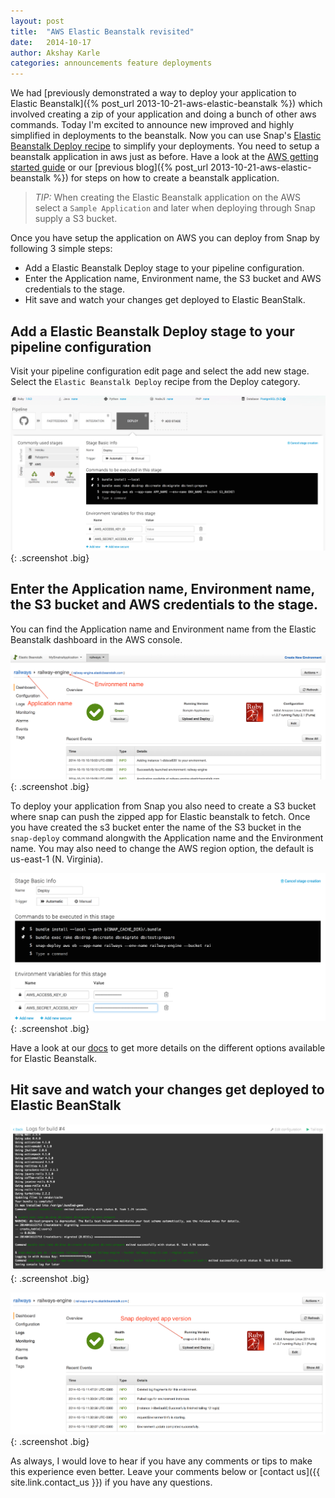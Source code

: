 ```yaml
---
layout: post
title:  "AWS Elastic Beanstalk revisited"
date:   2014-10-17
author: Akshay Karle
categories: announcements feature deployments
---
```


We had [previously demonstrated a way to deploy your application to Elastic Beanstalk]({% post_url 2013-10-21-aws-elastic-beanstalk %}) which involved creating a zip of your application and doing a bunch of other aws commands. Today I'm excited to announce new improved and highly simplified in deployments to the beanstalk. Now you can use Snap's [Elastic Beanstalk Deploy recipe](http://docs.snap-ci.com/deployments/aws-deployments/#using-elastic-beanstalk-to-deploy-to-aws) to simplify your deployments. You need to setup a beanstalk application in aws just as before. Have a look at the [AWS getting started guide](http://aws.amazon.com/elasticbeanstalk/getting-started/) or our [previous blog]({% post_url 2013-10-21-aws-elastic-beanstalk %}) for steps on how to create a beanstalk application.

> *TIP:* When creating the Elastic Beanstalk application on the AWS select a `Sample Application` and later when deploying through Snap supply a S3 bucket.

Once you have setup the application on AWS you can deploy from Snap by following 3 simple steps:

* Add a Elastic Beanstalk Deploy stage to your pipeline configuration.
* Enter the Application name, Environment name, the S3 bucket and AWS credentials to the stage.
* Hit save and watch your changes get deployed to Elastic BeanStalk.



## Add a Elastic Beanstalk Deploy stage to your pipeline configuration

Visit your pipeline configuration edit page and select the add new stage. Select the `Elastic Beanstalk Deploy` recipe from the Deploy category.

![Add Stage](/assets/images/screenshots/aws-elastic-beanstalk-revisited/add-stage@2x.png){: .screenshot .big}



## Enter the Application name, Environment name, the S3 bucket and AWS credentials to the stage.

You can find the Application name and Environment name from the Elastic Beanstalk dashboard in the AWS console.

![AWS console for Application name](/assets/images/screenshots/aws-elastic-beanstalk-revisited/elastic-beanstalk-dashboard@2x.png){: .screenshot .big}

To deploy your application from Snap you also need to create a S3 bucket where snap can push the zipped app for Elastic beanstalk to fetch. Once you have created the s3 bucket enter the name of the S3 bucket in the `snap-deploy` command alongwith the Application name and the Environment name. You may also need to change the AWS region option, the default is us-east-1 (N. Virginia).

![enter credentials](/assets/images/screenshots/aws-elastic-beanstalk-revisited/enter-stage-data@2x.png){: .screenshot .big}


Have a look at our [docs](http://docs.snap-ci.com/deployments/aws-deployments/#using-elastic-beanstalk-to-deploy-to-aws%23command-line-usage-of-snap-deploy-for-opsworks-deployments) to get more details on the different options available for Elastic Beanstalk.



## Hit save and watch your changes get deployed to Elastic BeanStalk

![Snap deploy logs](/assets/images/screenshots/aws-elastic-beanstalk-revisited/deploy-console-logs@2x.png){: .screenshot .big}

![AWS console for Application name](/assets/images/screenshots/aws-elastic-beanstalk-revisited/elastic-beanstalk-dashboard-deployed@2x.png){: .screenshot .big}

As always, I would love to hear if you have any comments or tips to make this experience even better. Leave your comments below or [contact us]({{ site.link.contact_us }}) if you have any questions.
